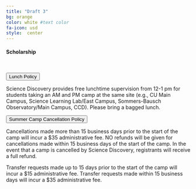 ```yaml
---
title: "Draft 3"
bg: orange
color: white #text color
fa-icon: usd
style:  center
---
```

#### Scholarship 
&nbsp;

<head>
  <meta name="viewport" content="width=device-width, initial-scale=1">
  <link rel="stylesheet" href="http://maxcdn.bootstrapcdn.com/bootstrap/3.3.5/css/bootstrap.min.css">
  <script src="https://ajax.googleapis.com/ajax/libs/jquery/1.11.3/jquery.min.js"></script>
  <script src="http://maxcdn.bootstrapcdn.com/bootstrap/3.3.5/js/bootstrap.min.js"></script>
</head>
<body>

<div class="container">
 
  <button type="button" class="btn btn-info" data-toggle="collapse" data-target="#demo">Lunch Policy</button>
  <div id="demo" class="collapse in">
    Science Discovery provides free lunchtime supervision from 12-1 pm for students taking an AM and PM camp at the same site (e.g., CU Main Campus, Science Learning Lab/East Campus, Sommers-Bausch Observatory/Main Campus, CCD). Please bring a bagged lunch.
  </div>
  
   <button type="button" class="btn btn-info" data-toggle="collapse" data-target="#demo">Summer Camp Cancellation Policy</button>
  <div id="demo" class="collapse in">
   Cancellations made more than 15 business days prior to the start of the camp will incur a $35 administrative fee. NO refunds will be given for cancellations made within 15 business days of the start of the camp. In the event that a camp is cancelled by Science Discovery, registrants will receive a full refund.

Transfer requests made up to 15 days prior to the start of the camp will incur a $15 administrative fee. Transfer requests made within 15 business days will incur a $35 administrative fee.
  </div>
  
  
</div>
    
</body>
  
  
  
  
  
</div>
    
    
    
    
    
</body>
</html>
